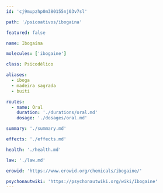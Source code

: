 ```yaml
---
id: 'cj9mupzhp0m380155nj03v7sl'

path: '/psicoativos/ibogaina'

featured: false

name: Ibogaína

molecules: ['ibogaine']

class: Psicodélico

aliases:
  - iboga
  - madeira sagrada
  - buiti

routes:
  - name: Oral
    duration: './durations/oral.md'
    dosage: './dosages/oral.md'

summary: './summary.md'

effects: './effects.md'

health: './health.md'

law: './law.md'

erowid: 'https://www.erowid.org/chemicals/ibogaine/'

psychonautwiki: 'https://psychonautwiki.org/wiki/Ibogaine'
---
```

